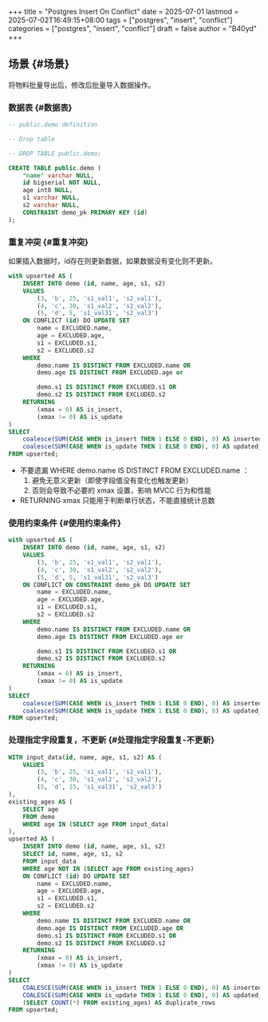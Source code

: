 +++
title = "Postgres Insert On Conflict"
date = 2025-07-01
lastmod = 2025-07-02T16:49:15+08:00
tags = ["postgres", "insert", "conflict"]
categories = ["postgres", "insert", "conflict"]
draft = false
author = "B40yd"
+++

## 场景 {#场景}

将物料批量导出后，修改后批量导入数据操作。


### 数据表 {#数据表}

```sql
-- public.demo definition

-- Drop table

-- DROP TABLE public.demo;

CREATE TABLE public.demo (
    "name" varchar NULL,
    id bigserial NOT NULL,
    age int8 NULL,
    s1 varchar NULL,
    s2 varchar NULL,
    CONSTRAINT demo_pk PRIMARY KEY (id)
);
```


### 重复冲突 {#重复冲突}

如果插入数据时，id存在则更新数据，如果数据没有变化则不更新。

```sql
with upserted AS (
    INSERT INTO demo (id, name, age, s1, s2)
    VALUES
        (3, 'b', 25, 's1_val1', 's2_val1'),
        (4, 'c', 30, 's1_val2', 's2_val2'),
        (5, 'd', 5, 's1_val31', 's2_val3')
    ON CONFLICT (id) DO UPDATE SET
        name = EXCLUDED.name,
        age = EXCLUDED.age,
        s1 = EXCLUDED.s1,
        s2 = EXCLUDED.s2
    WHERE
        demo.name IS DISTINCT FROM EXCLUDED.name OR
        demo.age IS DISTINCT FROM EXCLUDED.age or

        demo.s1 IS DISTINCT FROM EXCLUDED.s1 OR
        demo.s2 IS DISTINCT FROM EXCLUDED.s2
    RETURNING
        (xmax = 0) AS is_insert,
        (xmax != 0) AS is_update
)
SELECT
    coalesce(SUM(CASE WHEN is_insert THEN 1 ELSE 0 END), 0) AS inserted_rows,
    coalesce(SUM(CASE WHEN is_update THEN 1 ELSE 0 END), 0) AS updated_rows
FROM upserted;

```

-   不要遗漏 WHERE demo.name IS DISTINCT FROM EXCLUDED.name ：
    1.  避免无意义更新（即使字段值没有变化也触发更新）
    2.  否则会导致不必要的 xmax 设置，影响 MVCC 行为和性能
-   RETURNING xmax 只能用于判断单行状态，不能直接统计总数


### 使用约束条件 {#使用约束条件}

```sql
with upserted AS (
    INSERT INTO demo (id, name, age, s1, s2)
    VALUES
        (3, 'b', 25, 's1_val1', 's2_val1'),
        (4, 'c', 30, 's1_val2', 's2_val2'),
        (5, 'd', 5, 's1_val31', 's2_val3')
    ON CONFLICT ON CONSTRAINT demo_pk DO UPDATE SET
        name = EXCLUDED.name,
        age = EXCLUDED.age,
        s1 = EXCLUDED.s1,
        s2 = EXCLUDED.s2
    WHERE
        demo.name IS DISTINCT FROM EXCLUDED.name OR
        demo.age IS DISTINCT FROM EXCLUDED.age or

        demo.s1 IS DISTINCT FROM EXCLUDED.s1 OR
        demo.s2 IS DISTINCT FROM EXCLUDED.s2
    RETURNING
        (xmax = 0) AS is_insert,
        (xmax != 0) AS is_update
)
SELECT
    coalesce(SUM(CASE WHEN is_insert THEN 1 ELSE 0 END), 0) AS inserted_rows,
    coalesce(SUM(CASE WHEN is_update THEN 1 ELSE 0 END), 0) AS updated_rows
FROM upserted;
```


### 处理指定字段重复，不更新 {#处理指定字段重复-不更新}

```sql
WITH input_data(id, name, age, s1, s2) AS (
    VALUES
        (3, 'b', 25, 's1_val1', 's2_val1'),
        (4, 'c', 30, 's1_val2', 's2_val2'),
        (5, 'd', 15, 's1_val31', 's2_val3')
),
existing_ages AS (
    SELECT age
    FROM demo
    WHERE age IN (SELECT age FROM input_data)
),
upserted AS (
    INSERT INTO demo (id, name, age, s1, s2)
    SELECT id, name, age, s1, s2
    FROM input_data
    WHERE age NOT IN (SELECT age FROM existing_ages)
    ON CONFLICT (id) DO UPDATE SET
        name = EXCLUDED.name,
        age = EXCLUDED.age,
        s1 = EXCLUDED.s1,
        s2 = EXCLUDED.s2
    WHERE
        demo.name IS DISTINCT FROM EXCLUDED.name OR
        demo.age IS DISTINCT FROM EXCLUDED.age OR
        demo.s1 IS DISTINCT FROM EXCLUDED.s1 OR
        demo.s2 IS DISTINCT FROM EXCLUDED.s2
    RETURNING
        (xmax = 0) AS is_insert,
        (xmax != 0) AS is_update
)
SELECT
    COALESCE(SUM(CASE WHEN is_insert THEN 1 ELSE 0 END), 0) AS inserted_rows,
    COALESCE(SUM(CASE WHEN is_update THEN 1 ELSE 0 END), 0) AS updated_rows,
    (SELECT COUNT(*) FROM existing_ages) AS duplicate_rows
FROM upserted;
```
